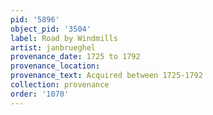 ```yaml
---
pid: '5896'
object_pid: '3504'
label: Road by Windmills
artist: janbrueghel
provenance_date: 1725 to 1792
provenance_location:
provenance_text: Acquired between 1725-1792
collection: provenance
order: '1070'
---
```

